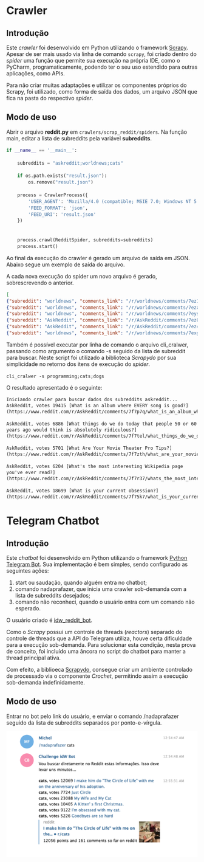 # Crawler

## Introdução

Este _crawler_ foi desenvolvido em Python utilizando o framework [Scrapy](https://scrapy.org/).
Apesar de ser mais usado via linha de comando `scrapy`, foi criado dentro do _spider_ uma função 
que permite sua execução na própria IDE, como o PyCharm, programaticamente, podendo ter o seu 
uso estendido para outras aplicações, como APIs.

Para não criar muitas adaptações e utilizar os componentes próprios do Scrapy, foi utilizado,
como forma de saída dos dados, um arquivo JSON que fica na pasta do respectivo _spider_.

## Modo de uso

Abrir o arquivo **reddit.py** em `crawlers/scrap_reddit/spiders`.
Na função main, editar a lista de subreddits pela variável **subreddits**.

```python
if __name__ == '__main__':

    subreddits = "askreddit;worldnews;cats"

    if os.path.exists("result.json"):
        os.remove("result.json")

    process = CrawlerProcess({
        'USER_AGENT': 'Mozilla/4.0 (compatible; MSIE 7.0; Windows NT 5.1)',
        'FEED_FORMAT': 'json',
        'FEED_URI': 'result.json'
    })


    process.crawl(RedditSpider, subreddits=subreddits)
    process.start()
```

Ao final da execução do crawler é gerado um arquivo de saída em JSON.
Abaixo segue um exemplo de saída do arquivo.

A cada nova execução do spider um novo arquivo é gerado, sobrescrevendo o anterior.

```json
[
{"subreddit": "worldnews", "comments_link": "/r/worldnews/comments/7ez1rb/right_for_all_to_access_the_internet_is/", "thread_link": "https://www.reddit.com/r/worldnews/comments/7ez1rb/right_for_all_to_access_the_internet_is/", "title": "Right for all to access the internet is \u2018non-negotiable\u2019, says Indian Minister for Law & Information Technology at global cyberspace meet", "upvote": 55909},
{"subreddit": "worldnews", "comments_link": "/r/worldnews/comments/7ezxt0/manafort_flight_records_show_deeper_kremlin_ties/", "thread_link": "https://www.reddit.com/r/worldnews/comments/7ezxt0/manafort_flight_records_show_deeper_kremlin_ties/", "title": "Manafort flight records show deeper Kremlin ties than previously known", "upvote": 5358},
{"subreddit": "worldnews", "comments_link": "/r/worldnews/comments/7eyspr/uk_officially_falls_out_of_worlds_top_five/", "thread_link": "https://www.reddit.com/r/worldnews/comments/7eyspr/uk_officially_falls_out_of_worlds_top_five/", "title": "UK officially falls out of world\u2019s top five economies, Government admits", "upvote": 11251},
{"subreddit": "AskReddit", "comments_link": "/r/AskReddit/comments/7ez0aq/what_is_embarrassing_to_do_alone_but_fun_to_do_in/", "thread_link": "https://www.reddit.com/r/AskReddit/comments/7ez0aq/what_is_embarrassing_to_do_alone_but_fun_to_do_in/", "title": "What is embarrassing to do alone but fun to do in groups?", "upvote": 26021},
{"subreddit": "AskReddit", "comments_link": "/r/AskReddit/comments/7ez41n/police_officers_of_reddit_whats_the_oddest_place/", "thread_link": "https://www.reddit.com/r/AskReddit/comments/7ez41n/police_officers_of_reddit_whats_the_oddest_place/", "title": "Police officers of Reddit, what's the oddest place you've encountered people you formerly arrested?", "upvote": 6095},
{"subreddit": "worldnews", "comments_link": "/r/worldnews/comments/7exgh6/trump_exposed_covert_israeli_commando_raid_deep/", "thread_link": "https://www.reddit.com/r/worldnews/comments/7exgh6/trump_exposed_covert_israeli_commando_raid_deep/", "title": "Trump exposed covert Israeli commando raid deep in Syria to Russia", "upvote": 33594}
```
Também é possível executar por linha de comando o arquivo cli_cralwer, passando como argumento
o comando -s seguido da lista de subreddit para buscar. Neste script foi utilizado a 
biblioteca _Scrapydo_ por sua simplicidade no retorno dos itens de execução do _spider_.

`cli_cralwer -s programming;cats;dogs`

O resultado apresentado é o seguinte:

```
Iniciando crawler para buscar dados dos subreddits askreddit...
AskReddit, votes 19415 [What is an album where EVERY song is good?](https://www.reddit.com/r/AskReddit/comments/7f7p7q/what_is_an_album_where_every_song_is_good/) 

AskReddit, votes 6886 [What things do we do today that people 50 or 60 years ago would think is absolutely ridiculous?](https://www.reddit.com/r/AskReddit/comments/7f7tel/what_things_do_we_do_today_that_people_50_or_60/) 

AskReddit, votes 5701 [What Are Your Movie Theater Pro Tips?](https://www.reddit.com/r/AskReddit/comments/7f7zth/what_are_your_movie_theater_pro_tips/) 

AskReddit, votes 6204 [What's the most interesting Wikipedia page you've ever read?](https://www.reddit.com/r/AskReddit/comments/7f7r37/whats_the_most_interesting_wikipedia_page_youve/) 

AskReddit, votes 18699 [What is your current obsession?](https://www.reddit.com/r/AskReddit/comments/7f75k7/what_is_your_current_obsession/) 
```

# Telegram Chatbot

## Introdução

Este _chatbot_ foi desenvolvido em Python utilizando o framework [Python Telegram Bot](https://github.com/python-telegram-bot/python-telegram-bot).
Sua implementação é bem simples, sendo configurado as seguintes ações:

1. start ou saudação, quando alguém entra no chatbot;
2. comando nadaprafazer, que inicia uma crawler sob-demanda com a lista de subreddits desejados;
3. comando não reconheci, quando o usuário entra com um comando não esperado.

O usuário criado é [idw_reddit_bot](tg://resolve?domain=idw_reddit_bot).

Como o _Scrapy_ possui um controle de threads (_reactors_) separado do controle de threads que a API do Telegram
utiliza, houve certa dificuldade para a execução sob-demanda.
Para solucionar esta condição, nesta prova de conceito, foi incluído uma âncora no script do 
chatbot para manter a thread principal ativa.

Com efeito, a biblioeca [Scrapydo](https://github.com/rmax/scrapydo), consegue criar um ambiente 
controlado de processado via o componente _Crochet_, permitindo assim a execução sob-demanda indefinidamente.

## Modo de uso

Entrar no bot pelo link do usuário, e enviar o comando /nadaprafazer seguido da lista de 
subreddits separados por ponto-e-vírgula.

![Imagem do Chatbot](crawlers/bot_image.png)